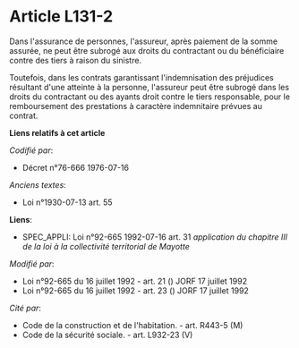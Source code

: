 # Article L131-2

Dans l'assurance de personnes, l'assureur, après paiement de la somme assurée, ne peut être subrogé aux droits du contractant
ou du bénéficiaire contre des tiers à raison du sinistre.

Toutefois, dans les contrats garantissant l'indemnisation des préjudices résultant d'une atteinte à la personne, l'assureur
peut être subrogé dans les droits du contractant ou des ayants droit contre le tiers responsable, pour le remboursement des
prestations à caractère indemnitaire prévues au contrat.

**Liens relatifs à cet article**

_Codifié par_:

  - Décret n°76-666 1976-07-16

_Anciens textes_:

  - Loi n°1930-07-13 art. 55

**Liens**:

  - SPEC_APPLI: Loi n°92-665 1992-07-16 art. 31 *application du chapitre III de la loi à la collectivité territorial de Mayotte*

_Modifié par_:

  - Loi n°92-665 du 16 juillet 1992 - art. 21 () JORF 17 juillet 1992
  - Loi n°92-665 du 16 juillet 1992 - art. 23 () JORF 17 juillet 1992

_Cité par_:

  - Code de la construction et de l'habitation. - art. R443-5 (M)
  - Code de la sécurité sociale. - art. L932-23 (V)
